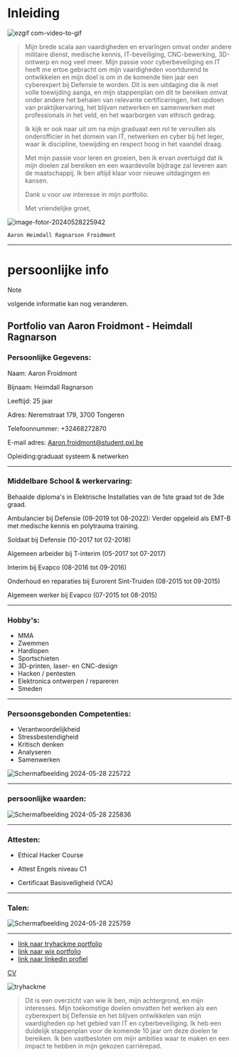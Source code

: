 # Inleiding

![ezgif com-video-to-gif](https://github.com/PXL-Digital-SNE-Werkplekleren/portfolio-froidmontaaron/assets/116820758/dee269b5-7bfb-4674-92ea-2017640211db)

>Mijn brede scala aan vaardigheden en ervaringen omvat onder andere militaire dienst, medische kennis, IT-beveiliging, CNC-bewerking, 3D-ontwerp en nog veel meer. Mijn passie voor cyberbeveiliging en IT heeft me ertoe gebracht om mijn vaardigheden voortdurend te ontwikkelen en mijn doel is om in de komende tien jaar een cyberexpert bij Defensie te worden. Dit is een uitdaging die ik met volle toewijding aanga, en mijn stappenplan om dit te bereiken omvat onder andere het behalen van relevante certificeringen, het opdoen van praktijkervaring,
>het blijven netwerken en samenwerken met professionals in het veld, en het waarborgen van ethisch gedrag.
>
>Ik kijk er ook naar uit om na mijn graduaat een rol te vervullen als onderofficier in het domein van IT, netwerken en cyber bij het leger, waar ik discipline, toewijding en respect hoog in het vaandel draag.
>
>Met mijn passie voor leren en groeien, ben ik ervan overtuigd dat ik mijn doelen zal bereiken en een waardevolle bijdrage zal leveren aan de maatschappij. Ik ben altijd klaar voor nieuwe uitdagingen en kansen.
>
>Dank u voor uw interesse in mijn portfolio.
>
>Met vriendelijke groet,
>

![image-fotor-20240528225942](https://github.com/PXL-Digital-SNE-Werkplekleren/portfolio-froidmontaaron/assets/116820758/97d67992-afdf-4ea9-a953-b97ac7940142)

`Aaron Heimdall Ragnarson Froidmont`




***
# persoonlijke info
> [!NOTE]
> volgende informatie kan nog veranderen.

## Portfolio van Aaron Froidmont - Heimdall Ragnarson
### **Persoonlijke Gegevens:**

Naam: Aaron Froidmont

Bijnaam: Heimdall Ragnarson

Leeftijd: 25 jaar

Adres: Neremstraat 179, 3700 Tongeren

Telefoonnummer: +32468272870

E-mail adres: Aaron.froidmont@student.pxl.be

Opleiding:graduaat systeem & netwerken 

----
### **Middelbare School & werkervaring:**

Behaalde diploma's in Elektrische Installaties van de 1ste graad tot de 3de graad.

Ambulancier bij Defensie (09-2019 tot 08-2022): Verder opgeleid als EMT-B met medische kennis en polytrauma training.

Soldaat bij Defensie (10-2017 tot 02-2018)

Algemeen arbeider bij T-interim (05-2017 tot 07-2017)

Interim bij Evapco (08-2016 tot 09-2016)

Onderhoud en reparaties bij Eurorent Sint-Truiden (08-2015 tot 09-2015)

Algemeen werker bij Evapco (07-2015 tot 08-2015) 

----
### **Hobby's:**

- MMA
- Zwemmen
- Hardlopen
- Sportschieten
- 3D-printen, laser- en CNC-design
- Hacken / pentesten
- Elektronica ontwerpen / repareren
- Smeden

----
### **Persoonsgebonden Competenties:**

- Verantwoordelijkheid
- Stressbestendigheid
- Kritisch denken
- Analyseren
- Samenwerken
  
![Schermafbeelding 2024-05-28 225722](https://github.com/PXL-Digital-SNE-Werkplekleren/portfolio-froidmontaaron/assets/116820758/667f7fb8-8f0b-4f22-a9fb-738e3a68ea67)

----
### **persoonlijke waarden:**


![Schermafbeelding 2024-05-28 225836](https://github.com/PXL-Digital-SNE-Werkplekleren/portfolio-froidmontaaron/assets/116820758/fd53a86b-c576-4915-b791-85f5f93d50bd)

----
### **Attesten:**

- Ethical Hacker Course

- Attest Engels niveau C1

- Certificaat Basisveiligheid (VCA)

----
### **Talen:**

![Schermafbeelding 2024-05-28 225759](https://github.com/PXL-Digital-SNE-Werkplekleren/portfolio-froidmontaaron/assets/116820758/b231f675-1969-41fe-81ac-c65d12c39870)

----
- [link naar tryhackme portfolio](https://tryhackme.com/p/brokenleviathan )
- [link naar wix portfolio](https://aaronfroidmont.wixsite.com/house-of-sin)
- [link naar linkedin profiel](www.linkedin.com/in/aaron-froidmont-88bb26235)
  
[CV](https://github.com/PXL-Digital-SNE-Werkplekleren/portfolio-froidmontaaron/files/15475228/CV__Aaron_Froidmont.pdf)

 ![tryhackme](https://tryhackme-badges.s3.amazonaws.com/brokenleviathan.png)


>Dit is een overzicht van wie ik ben, mijn achtergrond, en mijn interesses. Mijn toekomstige doelen omvatten het werken als een cyberexpert bij Defensie en het blijven ontwikkelen van mijn vaardigheden op het gebied van IT en cyberbeveiliging. Ik heb een duidelijk stappenplan voor de komende 10 jaar om deze doelen te bereiken. Ik ben vastbesloten om mijn ambities waar te maken en een impact te hebben in mijn gekozen carrièrepad.

